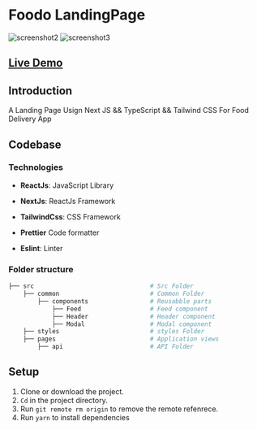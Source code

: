 # Foodo LandingPage

![screenshot2](https://user-images.githubusercontent.com/88515844/1487874-91105a18-934b-4b55-b5c8-9b66fd9c6c91.png)
![screenshot3](https://user-images.githubusercontent.com/88515844/1487887-b58e0124-8f52-4f17-b0bf-9e924b0cb14f.png)

## **[Live Demo](https://instagram-clone-ruddy.vercel.app/)**

## Introduction

A Landing Page Usign Next JS && TypeScript && Tailwind CSS For Food Delivery App

## Codebase

### Technologies

- **ReactJs**: JavaScript Library

- **NextJs**: ReactJs Framework

- **TailwindCss**: CSS Framework

- **Prettier** Code formatter

- **Eslint**: Linter

### Folder structure

```sh
├── src                                # Src Folder
    ├── common                         # Common Folder
        ├── components                 # Reusabble parts
            ├── Feed                   # Feed component
            ├── Header                 # Header component
            ├── Modal                  # Modal component
    ├── styles                         # styles Folder
    ├── pages                          # Application views
        ├── api                        # API Folder
```

## Setup

1. Clone or download the project.
2. `Cd` in the project directory.
3. Run `git remote rm origin` to remove the remote refenrece.
4. Run `yarn` to install dependencies
